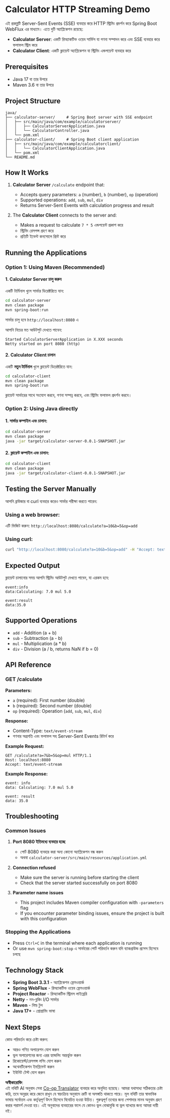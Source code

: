 <!--
CO_OP_TRANSLATOR_METADATA:
{
  "original_hash": "acd4010e430da00946a154f62847a169",
  "translation_date": "2025-06-18T09:45:20+00:00",
  "source_file": "03-GettingStarted/06-http-streaming/solution/java/README.md",
  "language_code": "bn"
}
-->
# Calculator HTTP Streaming Demo

এই প্রকল্পটি Server-Sent Events (SSE) ব্যবহার করে HTTP স্ট্রিমিং প্রদর্শন করে Spring Boot WebFlux এর মাধ্যমে। এতে দুটি অ্যাপ্লিকেশন রয়েছে:

- **Calculator Server**: একটি রিঅ্যাকটিভ ওয়েব সার্ভিস যা গণনা সম্পাদন করে এবং SSE ব্যবহার করে ফলাফল স্ট্রিম করে
- **Calculator Client**: একটি ক্লায়েন্ট অ্যাপ্লিকেশন যা স্ট্রিমিং এন্ডপয়েন্ট ব্যবহার করে

## Prerequisites

- Java 17 বা তার উপরে
- Maven 3.6 বা তার উপরে

## Project Structure

```
java/
├── calculator-server/     # Spring Boot server with SSE endpoint
│   ├── src/main/java/com/example/calculatorserver/
│   │   ├── CalculatorServerApplication.java
│   │   └── CalculatorController.java
│   └── pom.xml
├── calculator-client/     # Spring Boot client application
│   ├── src/main/java/com/example/calculatorclient/
│   │   └── CalculatorClientApplication.java
│   └── pom.xml
└── README.md
```

## How It Works

1. **Calculator Server** `/calculate` endpoint that:
   - Accepts query parameters: `a` (number), `b` (number), `op` (operation)
   - Supported operations: `add`, `sub`, `mul`, `div`
   - Returns Server-Sent Events with calculation progress and result

2. The **Calculator Client** connects to the server and:
   - Makes a request to calculate `7 * 5` এন্ডপয়েন্ট প্রকাশ করে
   - স্ট্রিমিং রেসপন্স গ্রহণ করে
   - প্রতিটি ইভেন্ট কনসোলে প্রিন্ট করে

## Running the Applications

### Option 1: Using Maven (Recommended)

#### 1. Calculator Server চালু করুন

একটি টার্মিনাল খুলে সার্ভার ডিরেক্টরিতে যান:

```bash
cd calculator-server
mvn clean package
mvn spring-boot:run
```

সার্ভার চালু হবে `http://localhost:8080` এ

আপনি নিচের মত আউটপুট দেখতে পাবেন:
```
Started CalculatorServerApplication in X.XXX seconds
Netty started on port 8080 (http)
```

#### 2. Calculator Client চালান

একটি **নতুন টার্মিনাল** খুলে ক্লায়েন্ট ডিরেক্টরিতে যান:

```bash
cd calculator-client
mvn clean package
mvn spring-boot:run
```

ক্লায়েন্ট সার্ভারের সাথে সংযোগ করবে, গণনা সম্পন্ন করবে, এবং স্ট্রিমিং ফলাফল প্রদর্শন করবে।

### Option 2: Using Java directly

#### 1. সার্ভার কম্পাইল এবং চালান:

```bash
cd calculator-server
mvn clean package
java -jar target/calculator-server-0.0.1-SNAPSHOT.jar
```

#### 2. ক্লায়েন্ট কম্পাইল এবং চালান:

```bash
cd calculator-client
mvn clean package
java -jar target/calculator-client-0.0.1-SNAPSHOT.jar
```

## Testing the Server Manually

আপনি ব্রাউজার বা curl ব্যবহার করেও সার্ভার পরীক্ষা করতে পারেন:

### Using a web browser:
এটি ভিজিট করুন: `http://localhost:8080/calculate?a=10&b=5&op=add`

### Using curl:
```bash
curl "http://localhost:8080/calculate?a=10&b=5&op=add" -H "Accept: text/event-stream"
```

## Expected Output

ক্লায়েন্ট চালানোর সময় আপনি স্ট্রিমিং আউটপুট দেখতে পাবেন, যা এরকম হবে:

```
event:info
data:Calculating: 7.0 mul 5.0

event:result
data:35.0
```

## Supported Operations

- `add` - Addition (a + b)
- `sub` - Subtraction (a - b)
- `mul` - Multiplication (a * b)
- `div` - Division (a / b, returns NaN if b = 0)

## API Reference

### GET /calculate

**Parameters:**
- `a` (required): First number (double)
- `b` (required): Second number (double)
- `op` (required): Operation (`add`, `sub`, `mul`, `div`)

**Response:**
- Content-Type: `text/event-stream`
- গণনার অগ্রগতি এবং ফলাফল সহ Server-Sent Events রিটার্ন করে

**Example Request:**
```
GET /calculate?a=7&b=5&op=mul HTTP/1.1
Host: localhost:8080
Accept: text/event-stream
```

**Example Response:**
```
event: info
data: Calculating: 7.0 mul 5.0

event: result
data: 35.0
```

## Troubleshooting

### Common Issues

1. **Port 8080 ইতিমধ্যে ব্যবহার হচ্ছে**
   - পোর্ট 8080 ব্যবহার করা অন্য কোনো অ্যাপ্লিকেশন বন্ধ করুন
   - অথবা `calculator-server/src/main/resources/application.yml`

2. **Connection refused**
   - Make sure the server is running before starting the client
   - Check that the server started successfully on port 8080

3. **Parameter name issues**
   - This project includes Maven compiler configuration with `-parameters` flag
   - If you encounter parameter binding issues, ensure the project is built with this configuration

### Stopping the Applications

- Press `Ctrl+C` in the terminal where each application is running
- Or use `mvn spring-boot:stop` এ সার্ভারের পোর্ট পরিবর্তন করুন যদি ব্যাকগ্রাউন্ড প্রসেস হিসেবে চলছে

## Technology Stack

- **Spring Boot 3.3.1** - অ্যাপ্লিকেশন ফ্রেমওয়ার্ক
- **Spring WebFlux** - রিঅ্যাকটিভ ওয়েব ফ্রেমওয়ার্ক
- **Project Reactor** - রিঅ্যাকটিভ স্ট্রিমস লাইব্রেরি
- **Netty** - নন-ব্লকিং I/O সার্ভার
- **Maven** - বিল্ড টুল
- **Java 17+** - প্রোগ্রামিং ভাষা

## Next Steps

কোড পরিবর্তন করে চেষ্টা করুন:
- আরও গণিত অপারেশন যোগ করুন
- ভুল অপারেশনের জন্য এরর হ্যান্ডলিং অন্তর্ভুক্ত করুন
- রিকোয়েস্ট/রেসপন্স লগিং যোগ করুন
- অথেনটিকেশন ইমপ্লিমেন্ট করুন
- ইউনিট টেস্ট যোগ করুন

**অস্বীকারোক্তি**:  
এই নথিটি AI অনুবাদ সেবা [Co-op Translator](https://github.com/Azure/co-op-translator) ব্যবহার করে অনূদিত হয়েছে। আমরা যথাসাধ্য সঠিকতার চেষ্টা করি, তবে অনুগ্রহ করে জেনে রাখুন যে স্বয়ংক্রিয় অনুবাদে ত্রুটি বা অসঙ্গতি থাকতে পারে। মূল নথিটি তার স্বাভাবিক ভাষায় সর্বোত্তম এবং কর্তৃত্বপূর্ণ উৎস হিসেবে বিবেচিত হওয়া উচিত। গুরুত্বপূর্ণ তথ্যের জন্য পেশাদার মানব অনুবাদ গ্রহণ করার পরামর্শ দেওয়া হয়। এই অনুবাদের ব্যবহারের ফলে যে কোনও ভুল বোঝাবুঝি বা ভুল ব্যাখ্যার জন্য আমরা দায়ী নই।